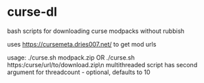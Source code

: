 # curse-dl
bash scripts for downloading curse modpacks without rubbish

uses https://cursemeta.dries007.net/ to get mod urls

usage: ./curse.sh modpack.zip OR ./curse.sh https:/curse/url/to/download.zip\n
multithreaded script has second argument for threadcount - optional, defaults to 10
